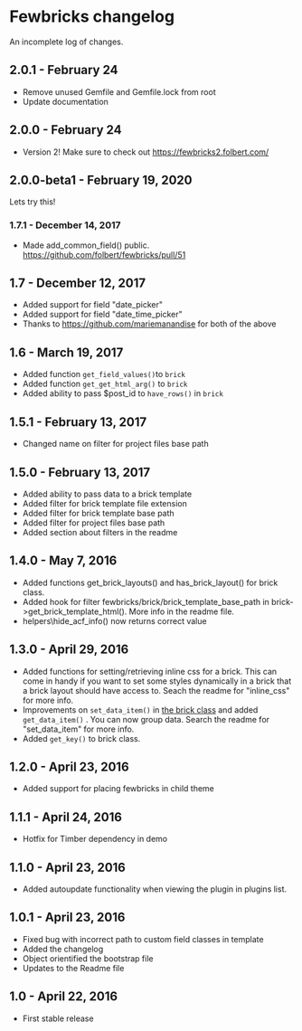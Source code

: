# Fewbricks changelog
An incomplete log of changes.

## 2.0.1 - February 24
* Remove unused Gemfile and Gemfile.lock from root
* Update documentation

## 2.0.0 - February 24
* Version 2! Make sure to check out https://fewbricks2.folbert.com/

## 2.0.0-beta1 - February 19, 2020
Lets try this!

### 1.7.1 - December 14, 2017
* Made add_common_field() public. https://github.com/folbert/fewbricks/pull/51

## 1.7 - December 12, 2017
* Added support for field "date_picker"
* Added support for field "date_time_picker"
* Thanks to https://github.com/mariemanandise for both of the above

## 1.6 - March 19, 2017
* Added function `get_field_values()`to `brick`
* Added function `get_get_html_arg()` to `brick`
* Added ability to pass $post_id to `have_rows()` in `brick`

## 1.5.1 - February 13, 2017
* Changed name on filter for project files base path

## 1.5.0 - February 13, 2017
* Added ability to pass data to a brick template
* Added filter for brick template file extension
* Added filter for brick template base path
* Added filter for project files base path
* Added section about filters in the readme

## 1.4.0 - May 7, 2016
* Added functions get_brick_layouts() and has_brick_layout() for brick class.
* Added hook for filter fewbricks/brick/brick_template_base_path in brick->get_brick_template_html(). More info in the readme file.
* helpers\hide_acf_info() now returns correct value

## 1.3.0 - April 29, 2016
* Added functions for setting/retrieving inline css for a brick. This can come in handy if you want to set some styles dynamically in a brick that a brick layout should have access to. Seach the readme for "inline_css" for more info.
* Improvements on `set_data_item()` in [the brick class](lib/brick.php) and added `get_data_item()` . You can now group data. Search the readme for "set_data_item" for more info.
* Added `get_key()` to brick class.

## 1.2.0 - April 23, 2016
* Added support for placing fewbricks in child theme

## 1.1.1 - April 24, 2016
* Hotfix for Timber dependency in demo

## 1.1.0 - April 23, 2016
* Added autoupdate functionality when viewing the plugin in plugins list.

## 1.0.1 - April 23, 2016
* Fixed bug with incorrect path to custom field classes in template
* Added the changelog
* Object orientified the bootstrap file
* Updates to the Readme file

## 1.0 - April 22, 2016
* First stable release
